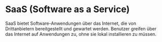 # SaaS (Software as a Service)

SaaS bietet Software-Anwendungen über das Internet, die von Drittanbietern bereitgestellt und gewartet werden. Benutzer greifen über das Internet auf Anwendungen zu, ohne sie lokal installieren zu müssen.
